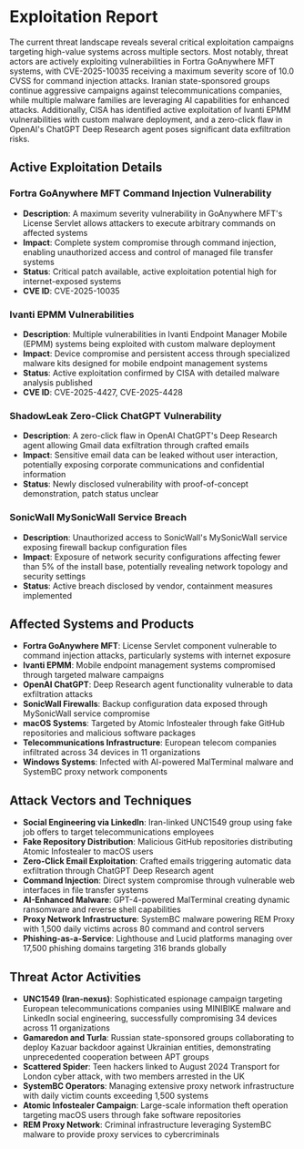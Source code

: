 # Exploitation Report

The current threat landscape reveals several critical exploitation campaigns targeting high-value systems across multiple sectors. Most notably, threat actors are actively exploiting vulnerabilities in Fortra GoAnywhere MFT systems, with CVE-2025-10035 receiving a maximum severity score of 10.0 CVSS for command injection attacks. Iranian state-sponsored groups continue aggressive campaigns against telecommunications companies, while multiple malware families are leveraging AI capabilities for enhanced attacks. Additionally, CISA has identified active exploitation of Ivanti EPMM vulnerabilities with custom malware deployment, and a zero-click flaw in OpenAI's ChatGPT Deep Research agent poses significant data exfiltration risks.

## Active Exploitation Details

### Fortra GoAnywhere MFT Command Injection Vulnerability
- **Description**: A maximum severity vulnerability in GoAnywhere MFT's License Servlet allows attackers to execute arbitrary commands on affected systems
- **Impact**: Complete system compromise through command injection, enabling unauthorized access and control of managed file transfer systems
- **Status**: Critical patch available, active exploitation potential high for internet-exposed systems
- **CVE ID**: CVE-2025-10035

### Ivanti EPMM Vulnerabilities
- **Description**: Multiple vulnerabilities in Ivanti Endpoint Manager Mobile (EPMM) systems being exploited with custom malware deployment
- **Impact**: Device compromise and persistent access through specialized malware kits designed for mobile endpoint management systems
- **Status**: Active exploitation confirmed by CISA with detailed malware analysis published
- **CVE ID**: CVE-2025-4427, CVE-2025-4428

### ShadowLeak Zero-Click ChatGPT Vulnerability
- **Description**: A zero-click flaw in OpenAI ChatGPT's Deep Research agent allowing Gmail data exfiltration through crafted emails
- **Impact**: Sensitive email data can be leaked without user interaction, potentially exposing corporate communications and confidential information
- **Status**: Newly disclosed vulnerability with proof-of-concept demonstration, patch status unclear

### SonicWall MySonicWall Service Breach
- **Description**: Unauthorized access to SonicWall's MySonicWall service exposing firewall backup configuration files
- **Impact**: Exposure of network security configurations affecting fewer than 5% of the install base, potentially revealing network topology and security settings
- **Status**: Active breach disclosed by vendor, containment measures implemented

## Affected Systems and Products

- **Fortra GoAnywhere MFT**: License Servlet component vulnerable to command injection attacks, particularly systems with internet exposure
- **Ivanti EPMM**: Mobile endpoint management systems compromised through targeted malware campaigns
- **OpenAI ChatGPT**: Deep Research agent functionality vulnerable to data exfiltration attacks
- **SonicWall Firewalls**: Backup configuration data exposed through MySonicWall service compromise
- **macOS Systems**: Targeted by Atomic Infostealer through fake GitHub repositories and malicious software packages
- **Telecommunications Infrastructure**: European telecom companies infiltrated across 34 devices in 11 organizations
- **Windows Systems**: Infected with AI-powered MalTerminal malware and SystemBC proxy network components

## Attack Vectors and Techniques

- **Social Engineering via LinkedIn**: Iran-linked UNC1549 group using fake job offers to target telecommunications employees
- **Fake Repository Distribution**: Malicious GitHub repositories distributing Atomic Infostealer to macOS users
- **Zero-Click Email Exploitation**: Crafted emails triggering automatic data exfiltration through ChatGPT Deep Research agent
- **Command Injection**: Direct system compromise through vulnerable web interfaces in file transfer systems
- **AI-Enhanced Malware**: GPT-4-powered MalTerminal creating dynamic ransomware and reverse shell capabilities
- **Proxy Network Infrastructure**: SystemBC malware powering REM Proxy with 1,500 daily victims across 80 command and control servers
- **Phishing-as-a-Service**: Lighthouse and Lucid platforms managing over 17,500 phishing domains targeting 316 brands globally

## Threat Actor Activities

- **UNC1549 (Iran-nexus)**: Sophisticated espionage campaign targeting European telecommunications companies using MINIBIKE malware and LinkedIn social engineering, successfully compromising 34 devices across 11 organizations
- **Gamaredon and Turla**: Russian state-sponsored groups collaborating to deploy Kazuar backdoor against Ukrainian entities, demonstrating unprecedented cooperation between APT groups
- **Scattered Spider**: Teen hackers linked to August 2024 Transport for London cyber attack, with two members arrested in the UK
- **SystemBC Operators**: Managing extensive proxy network infrastructure with daily victim counts exceeding 1,500 systems
- **Atomic Infostealer Campaign**: Large-scale information theft operation targeting macOS users through fake software repositories
- **REM Proxy Network**: Criminal infrastructure leveraging SystemBC malware to provide proxy services to cybercriminals